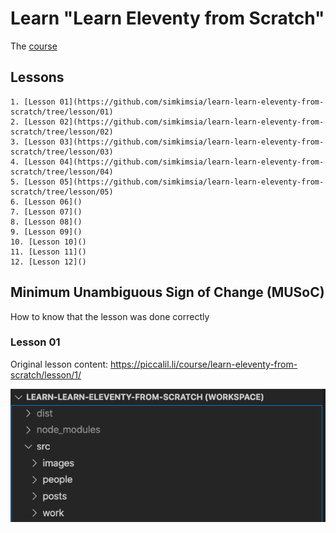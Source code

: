 # Learn "Learn Eleventy from Scratch"

The [course](https://piccalil.li/course/learn-eleventy-from-scratch/?campaign=YB0HOENA)

## Lessons

    1. [Lesson 01](https://github.com/simkimsia/learn-learn-eleventy-from-scratch/tree/lesson/01)
    2. [Lesson 02](https://github.com/simkimsia/learn-learn-eleventy-from-scratch/tree/lesson/02)
    3. [Lesson 03](https://github.com/simkimsia/learn-learn-eleventy-from-scratch/tree/lesson/03)
    4. [Lesson 04](https://github.com/simkimsia/learn-learn-eleventy-from-scratch/tree/lesson/04)
    5. [Lesson 05](https://github.com/simkimsia/learn-learn-eleventy-from-scratch/tree/lesson/05)
    6. [Lesson 06]()
    7. [Lesson 07]()
    8. [Lesson 08]()
    9. [Lesson 09]()
    10. [Lesson 10]()
    11. [Lesson 11]()
    12. [Lesson 12]()

## Minimum Unambiguous Sign of Change (MUSoC)

How to know that the lesson was done correctly

### Lesson 01

Original lesson content: https://piccalil.li/course/learn-eleventy-from-scratch/lesson/1/

![image-20201010231721360](README.assets/lesson-01-musoc.png)
